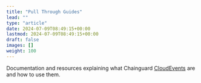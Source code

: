 ```yaml
---
title: "Pull Through Guides"
lead: ""
type: "article"
date: 2024-07-09T08:49:15+00:00
lastmod: 2024-07-09T08:49:15+00:00
draft: false
images: []
weight: 100
---
```


Documentation and resources explaining what Chainguard [CloudEvents](https://cloudevents.io/) are and how to use them.

